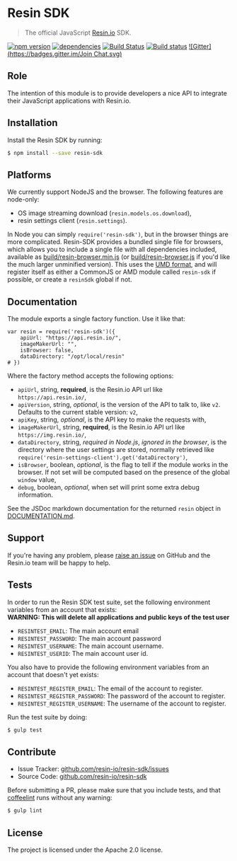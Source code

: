 Resin SDK
=========

> The official JavaScript [Resin.io](https://resin.io/) SDK.

[![npm version](https://badge.fury.io/js/resin-sdk.svg)](http://badge.fury.io/js/resin-sdk)
[![dependencies](https://david-dm.org/resin-io/resin-sdk.svg)](https://david-dm.org/resin-io/resin.sdk.svg)
[![Build Status](https://travis-ci.org/resin-io/resin-sdk.svg?branch=master)](https://travis-ci.org/resin-io/resin-sdk)
[![Build status](https://ci.appveyor.com/api/projects/status/qbsivehgnq0vyrrb/branch/master?svg=true)](https://ci.appveyor.com/project/resin-io/resin-sdk/branch/master)
[![Gitter](https://badges.gitter.im/Join Chat.svg)](https://gitter.im/resin-io/chat)

Role
----

The intention of this module is to provide developers a nice API to integrate their JavaScript applications with Resin.io.

Installation
------------

Install the Resin SDK by running:

```sh
$ npm install --save resin-sdk
```

Platforms
---------

We currently support NodeJS and the browser.
The following features are node-only:
- OS image streaming download (`resin.models.os.download`),
- resin settings client (`resin.settings`).

In Node you can simply `require('resin-sdk')`, but in the browser things are more complicated. Resin-SDK provides a bundled single file for browsers, which allows you to include a single file with all dependencies included, available as [build/resin-browser.min.js](build/resin-browser.min.js) (or [build/resin-browser.js](build/resin-browser.js) if you'd like the much larger unminified version). This uses the [UMD format](https://github.com/umdjs/umd), and will register itself as either a CommonJS or AMD module called `resin-sdk` if possible, or create a `resinSdk` global if not.

Documentation
-------------

The module exports a single factory function. Use it like that:

```
var resin = require('resin-sdk')({
	apiUrl: "https://api.resin.io/",
	imageMakerUrl: "",
	isBrowser: false,
	dataDirectory: "/opt/local/resin"
# })
```

Where the factory method accepts the following options:
* `apiUrl`, string, **required**, is the Resin.io API url like `https://api.resin.io/`,
* `apiVersion`, string, *optional*, is the version of the API to talk to, like `v2`. Defaults to the current stable version: `v2`,
* `apiKey`, string, *optional*, is the API key to make the requests with,
* `imageMakerUrl`, string, **required**, is the Resin.io API url like `https://img.resin.io/`,
* `dataDirectory`, string, *required in Node.js*, *ignored in the browser*, is the directory where the user settings are stored, normally retrieved like `require('resin-settings-client').get('dataDirectory')`,
* `isBrowser`, boolean, *optional*, is the flag to tell if the module works in the browser. If not set will be computed based on the presence of the global `window` value,
* `debug`, boolean, *optional*, when set will print some extra debug information.

See the JSDoc markdown documentation for the returned `resin` object in [DOCUMENTATION.md](https://github.com/resin-io/resin-sdk/blob/master/DOCUMENTATION.md).

Support
-------

If you're having any problem, please [raise an issue](https://github.com/resin-io/resin-sdk/issues/new) on GitHub and the Resin.io team will be happy to help.

Tests
-----

In order to run the Resin SDK test suite, set the following environment variables from an account that exists:  
**WARNING: This will delete all applications and public keys of the test user**

- `RESINTEST_EMAIL`: The main account email
- `RESINTEST_PASSWORD`: The main account password
- `RESINTEST_USERNAME`: The main account username.
- `RESINTEST_USERID`: The main account user id.

You also have to provide the following environment variables from an account that doesn't yet exists:

- `RESINTEST_REGISTER_EMAIL`: The email of the account to register.
- `RESINTEST_REGISTER_PASSWORD`: The password of the account to register.
- `RESINTEST_REGISTER_USERNAME`: The username of the account to register.

Run the test suite by doing:

```sh
$ gulp test
```

Contribute
----------

- Issue Tracker: [github.com/resin-io/resin-sdk/issues](https://github.com/resin-io/resin-sdk/issues)
- Source Code: [github.com/resin-io/resin-sdk](https://github.com/resin-io/resin-sdk)

Before submitting a PR, please make sure that you include tests, and that [coffeelint](http://www.coffeelint.org/) runs without any warning:

```sh
$ gulp lint
```

License
-------

The project is licensed under the Apache 2.0 license.
